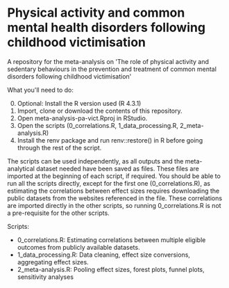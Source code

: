 # Physical activity and common mental health disorders following childhood victimisation
A repository for the meta-analysis on 'The role of physical activity and sedentary behaviours in the prevention and treatment of common mental disorders following childhood victimisation'

What you'll need to do:

0. Optional: Install the R version used (R 4.3.1)
1. Import, clone or download the contents of this repository.
2. Open meta-analysis-pa-vict.Rproj in RStudio.
3. Open the scripts (0_correlations.R, 1_data_processing.R, 2_meta-analysis.R)
4. Install the renv package and run renv::restore() in R before going through the rest of the script.

The scripts can be used independently, as all outputs and the meta-analytical dataset needed have been saved as files. These files are imported at the beginning of each script, if required. You should be able to run all the scripts directly, except for the first one (0_correlations.R), as estimating the correlations between effect sizes requires downloading the public datasets from the websites referenced in the file. These correlations are imported directly in the other scripts, so running 0_correlations.R is not a pre-requisite for the other scripts.

Scripts:
- 0_correlations.R: Estimating correlations between multiple eligible outcomes from publicly available datasets. 
- 1_data_processing.R: Data cleaning, effect size conversions, aggregating effect sizes.
- 2_meta-analysis.R: Pooling effect sizes, forest plots, funnel plots, sensitivity analyses
